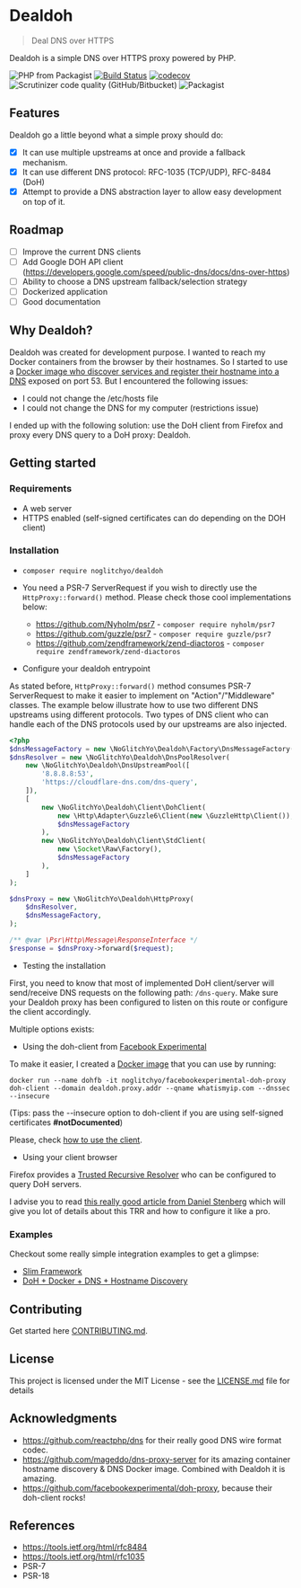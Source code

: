# Dealdoh
> Deal DNS over HTTPS

Dealdoh is a simple DNS over HTTPS proxy powered by PHP.

![PHP from Packagist](https://img.shields.io/packagist/php-v/noglitchyo/dealdoh.svg)
[![Build Status](https://travis-ci.org/noglitchyo/dealdoh.svg?branch=master)](https://travis-ci.org/noglitchyo/dealdoh)
[![codecov](https://codecov.io/gh/noglitchyo/dealdoh/branch/master/graph/badge.svg)](https://codecov.io/gh/noglitchyo/dealdoh)
![Scrutinizer code quality (GitHub/Bitbucket)](https://img.shields.io/scrutinizer/quality/g/noglitchyo/dealdoh.svg)
![Packagist](https://img.shields.io/packagist/l/noglitchyo/dealdoh.svg)

## Features

Dealdoh go a little beyond what a simple proxy should do:

- [x] It can use multiple upstreams at once and provide a fallback mechanism.
- [x] It can use different DNS protocol: RFC-1035 (TCP/UDP), RFC-8484 (DoH)
- [x] Attempt to provide a DNS abstraction layer to allow easy development on top of it.

## Roadmap

- [ ] Improve the current DNS clients
- [ ] Add Google DOH API client (https://developers.google.com/speed/public-dns/docs/dns-over-https)
- [ ] Ability to choose a DNS upstream fallback/selection strategy
- [ ] Dockerized application
- [ ] Good documentation

## Why Dealdoh?

Dealdoh was created for development purpose. I wanted to reach my Docker containers from the browser by their hostnames. 
So I started to use a [Docker image who discover services and register their hostname into a DNS](https://github.com/mageddo/dns-proxy-server) exposed on port 53.
But I encountered the following issues:
- I could not change the /etc/hosts file
- I could not change the DNS for my computer (restrictions issue)
 
I ended up with the following solution: use the DoH client from Firefox and proxy every DNS query to a DoH proxy: Dealdoh.

## Getting started

### Requirements

- A web server
- HTTPS enabled (self-signed certificates can do depending on the DOH client)

### Installation

- `composer require noglitchyo/dealdoh`

- You need a PSR-7 ServerRequest if you wish to directly use the `HttpProxy::forward()` method. 
Please check those cool implementations below:
    * https://github.com/Nyholm/psr7 - `composer require nyholm/psr7`
    * https://github.com/guzzle/psr7 - `composer require guzzle/psr7`
    * https://github.com/zendframework/zend-diactoros - `composer require zendframework/zend-diactoros`

- Configure your dealdoh entrypoint

As stated before, `HttpProxy::forward()` method consumes PSR-7 ServerRequest to make it easier to implement on "Action"/"Middleware" classes.
The example below illustrate how to use two different DNS upstreams using different protocols.
Two types of DNS client who can handle each of the DNS protocols used by our upstreams are also injected.

```php
<?php
$dnsMessageFactory = new \NoGlitchYo\Dealdoh\Factory\DnsMessageFactory();
$dnsResolver = new \NoGlitchYo\Dealdoh\DnsPoolResolver(
    new \NoGlitchYo\Dealdoh\DnsUpstreamPool([
        '8.8.8.8:53',
        'https://cloudflare-dns.com/dns-query',
    ]),
    [
        new \NoGlitchYo\Dealdoh\Client\DohClient(
            new \Http\Adapter\Guzzle6\Client(new \GuzzleHttp\Client()),
            $dnsMessageFactory
        ),
        new \NoGlitchYo\Dealdoh\Client\StdClient(
            new \Socket\Raw\Factory(), 
            $dnsMessageFactory
        ),
    ]
);

$dnsProxy = new \NoGlitchYo\Dealdoh\HttpProxy(
    $dnsResolver,
    $dnsMessageFactory,
);

/** @var \Psr\Http\Message\ResponseInterface */
$response = $dnsProxy->forward($request);
```
- Testing the installation

First, you need to know that most of implemented DoH client/server will send/receive DNS requests on the following path:
`/dns-query`. Make sure your Dealdoh proxy has been configured to listen on this route or configure the client accordingly.

Multiple options exists: 

* Using the doh-client from [Facebook Experimental](https://github.com/facebookexperimental/doh-proxy)

To make it easier, I created a [Docker image](https://hub.docker.com/) that you can use by running:

`docker run --name dohfb -it noglitchyo/facebookexperimental-doh-proxy doh-client --domain dealdoh.proxy.addr --qname whatismyip.com --dnssec --insecure`

(Tips: pass the --insecure option to doh-client if you are using self-signed certificates **#notDocumented**)

Please, check [how to use the client](https://github.com/facebookexperimental/doh-proxy#doh-client).
    
* Using your client browser  

Firefox provides a [Trusted Recursive Resolver](https://wiki.mozilla.org/Trusted_Recursive_Resolver) who can be configured to query DoH servers.

I advise you to read [this really good article from Daniel Stenberg](https://daniel.haxx.se/blog/2018/06/03/inside-firefoxs-doh-engine/) 
which will give you lot of details about this TRR and how to configure it like a pro. 

### Examples

Checkout some really simple integration examples to get a glimpse:

- [Slim Framework](examples/slim-integration/README.md) 
- [DoH + Docker + DNS + Hostname Discovery](examples/docker-firefox/README.md)

## Contributing

Get started here [CONTRIBUTING.md](CONTRIBUTING.md).

## License

This project is licensed under the MIT License - see the [LICENSE.md](LICENSE.md) file for details

## Acknowledgments

* https://github.com/reactphp/dns for their really good DNS wire format codec. 
* https://github.com/mageddo/dns-proxy-server for its amazing container hostname discovery & DNS Docker image.
Combined with Dealdoh it is amazing.
* https://github.com/facebookexperimental/doh-proxy, because their doh-client rocks!

## References

- https://tools.ietf.org/html/rfc8484
- https://tools.ietf.org/html/rfc1035
- PSR-7
- PSR-18
